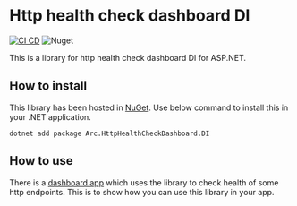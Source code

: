 # Http health check dashboard DI

[![CI CD](https://github.com/Arnab-Developer/Arc.HttpHealthCheckDashboard.DI/actions/workflows/ci-cd.yml/badge.svg)](https://github.com/Arnab-Developer/Arc.HttpHealthCheckDashboard.DI/actions/workflows/ci-cd.yml)
![Nuget](https://img.shields.io/nuget/v/Arc.HttpHealthCheckDashboard.DI)

This is a library for http health check dashboard DI for ASP.NET.

## How to install

This library has been hosted in 
[NuGet](https://www.nuget.org/packages/Arc.HttpHealthCheckDashboard.DI/). 
Use below command to install this in your .NET application.

```
dotnet add package Arc.HttpHealthCheckDashboard.DI
```

## How to use

There is a 
[dashboard app](https://github.com/Arnab-Developer/HttpHealthCheckDashboard) 
which uses the library to check health of some http endpoints. This is to show 
how you can use this library in your app.
